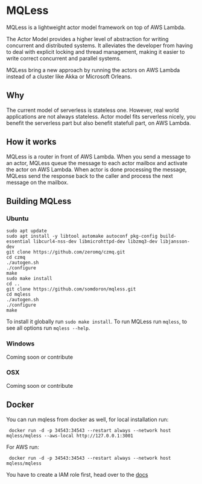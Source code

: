 MQLess
=======

MQLess is a lightweight actor model framework on top of AWS Lambda.

The Actor Model provides a higher level of abstraction for writing concurrent and distributed systems. It alleviates the developer from having to deal with explicit locking and thread management, making it easier to write correct concurrent and parallel systems.

MQLess bring a new approach by running the actors on AWS Lambda instead of a cluster like Akka or Microsoft Orleans.

## Why

The current model of serverless is stateless one. However, real world applications are not always stateless.
Actor model fits serverless nicely, you benefit the serverless part but also benefit statefull part, on AWS Lambda.

## How it works

MQLess is a router in front of AWS Lambda. 
When you send a message to an actor, MQLess queue the message to each actor mailbox and activate the actor on AWS Lambda.
When actor is done processing the message, MQLess send the response back to the caller and process the next message on the mailbox.

## Building MQLess

### Ubuntu

```
sudo apt update
sudo apt install -y libtool automake autoconf pkg-config build-essential libcurl4-nss-dev libmicrohttpd-dev libzmq3-dev libjansson-dev
git clone https://github.com/zeromq/czmq.git
cd czmq
./autogen.sh
./configure
make
sudo make install
cd ..
git clone https://github.com/somdoron/mqless.git
cd mqless
./autogen.sh
./configure
make
```

To install it globally run `sudo make install`.
To run MQLess run `mqless`, to see all options run `mqless --help`.

### Windows

Coming soon or contribute

### OSX

Coming soon or contribute

## Docker

You can run mqless from docker as well, for local installation run:

```
 docker run -d -p 34543:34543 --restart always --network host mqless/mqless --aws-local http://127.0.0.1:3001
```

For AWS run:

```
 docker run -d -p 34543:34543 --restart always --network host mqless/mqless
```

You have to create a IAM role first, head over to the [docs](http://mqless.com/docs/install-ec2/)



